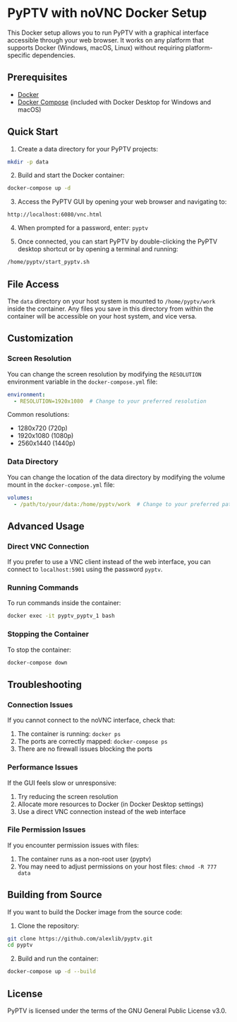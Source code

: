 # PyPTV with noVNC Docker Setup

This Docker setup allows you to run PyPTV with a graphical interface accessible through your web browser. It works on any platform that supports Docker (Windows, macOS, Linux) without requiring platform-specific dependencies.

## Prerequisites

- [Docker](https://docs.docker.com/get-docker/)
- [Docker Compose](https://docs.docker.com/compose/install/) (included with Docker Desktop for Windows and macOS)

## Quick Start

1. Create a data directory for your PyPTV projects:

```bash
mkdir -p data
```

2. Build and start the Docker container:

```bash
docker-compose up -d
```

3. Access the PyPTV GUI by opening your web browser and navigating to:

```
http://localhost:6080/vnc.html
```

4. When prompted for a password, enter: `pyptv`

5. Once connected, you can start PyPTV by double-clicking the PyPTV desktop shortcut or by opening a terminal and running:

```bash
/home/pyptv/start_pyptv.sh
```

## File Access

The `data` directory on your host system is mounted to `/home/pyptv/work` inside the container. Any files you save in this directory from within the container will be accessible on your host system, and vice versa.

## Customization

### Screen Resolution

You can change the screen resolution by modifying the `RESOLUTION` environment variable in the `docker-compose.yml` file:

```yaml
environment:
  - RESOLUTION=1920x1080  # Change to your preferred resolution
```

Common resolutions:
- 1280x720 (720p)
- 1920x1080 (1080p)
- 2560x1440 (1440p)

### Data Directory

You can change the location of the data directory by modifying the volume mount in the `docker-compose.yml` file:

```yaml
volumes:
  - /path/to/your/data:/home/pyptv/work  # Change to your preferred path
```

## Advanced Usage

### Direct VNC Connection

If you prefer to use a VNC client instead of the web interface, you can connect to `localhost:5901` using the password `pyptv`.

### Running Commands

To run commands inside the container:

```bash
docker exec -it pyptv_pyptv_1 bash
```

### Stopping the Container

To stop the container:

```bash
docker-compose down
```

## Troubleshooting

### Connection Issues

If you cannot connect to the noVNC interface, check that:

1. The container is running: `docker ps`
2. The ports are correctly mapped: `docker-compose ps`
3. There are no firewall issues blocking the ports

### Performance Issues

If the GUI feels slow or unresponsive:

1. Try reducing the screen resolution
2. Allocate more resources to Docker (in Docker Desktop settings)
3. Use a direct VNC connection instead of the web interface

### File Permission Issues

If you encounter permission issues with files:

1. The container runs as a non-root user (pyptv)
2. You may need to adjust permissions on your host files: `chmod -R 777 data`

## Building from Source

If you want to build the Docker image from the source code:

1. Clone the repository:

```bash
git clone https://github.com/alexlib/pyptv.git
cd pyptv
```

2. Build and run the container:

```bash
docker-compose up -d --build
```

## License

PyPTV is licensed under the terms of the GNU General Public License v3.0.
